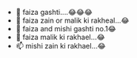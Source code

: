 - 👋 faiza gashti....😂😂😂
- 👀 faiza zain or malik ki rakheal...😂
- 🌱 faiza and mishi gashti no.1😂
- 💞️ faiza malik ki rakhael...😂
- 📫 mishi zain ki rakhael...😂

<!---
Malik2255/Malik2255 is a ✨ special ✨ repository because its `README.md` (this file) appears on your GitHub profile.
You can click the Preview link to take a look at your changes.
--->
